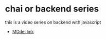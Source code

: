 # chai or backend series 

this is a video series on backend with javascript
- [MOdel link](https://app.eraser.io/workspace/YtPqZ1VogxGy1jzIDkzj)